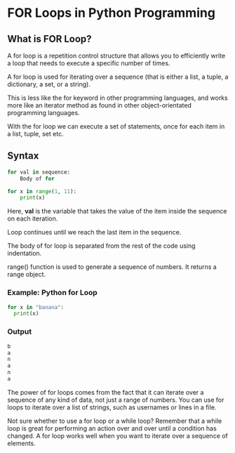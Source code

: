 # FOR Loops in Python Programming

## What is FOR Loop?

A for loop is a repetition control structure that allows you to efficiently write a loop that needs to execute a specific number of times.

A for loop is used for iterating over a sequence (that is either a list, a tuple, a dictionary, a set, or a string).

This is less like the for keyword in other programming languages, and works more like an iterator method as found in other object-orientated programming languages.

With the for loop we can execute a set of statements, once for each item in a list, tuple, set etc.

## Syntax

```python
for val in sequence:
    Body of for

for x in range(1, 11):
    print(x)    
```

Here, **val** is the variable that takes the value of the item inside the sequence on each iteration.

Loop continues until we reach the last item in the sequence.

The body of for loop is separated from the rest of the code using indentation.

range() function is used to generate a sequence of numbers. It returns a range object.

### Example: Python for Loop

```python
for x in "banana":
  print(x)

```

### Output

```python
b
a
n
a
n
a
```

The power of for loops comes from the fact that it can iterate over a sequence of any kind of data, not just a range of numbers. You can use for loops to iterate over a list of strings, such as usernames or lines in a file.

Not sure whether to use a for loop or a while loop? Remember that a while loop is great for performing an action over and over until a condition has changed. A for loop works well when you want to iterate over a sequence of elements.